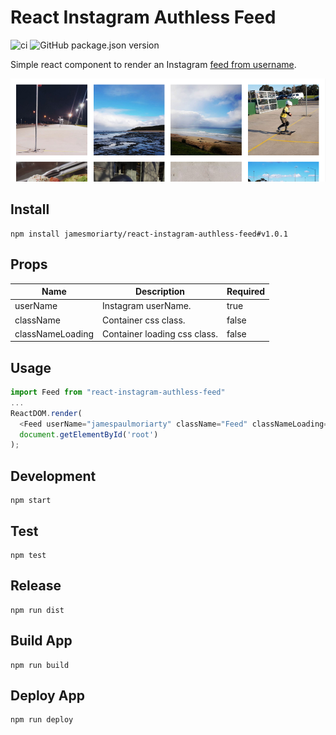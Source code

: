 # React Instagram Authless Feed

![ci](https://github.com/jamesmoriarty/react-instagram-authless-feed/workflows/ci/badge.svg) ![GitHub package.json version](https://img.shields.io/github/package-json/v/jamesmoriarty/react-instagram-authless-feed)

Simple react component to render an Instagram [feed from username](http://www.jamesmoriarty.xyz/react-instagram-authless-feed/).

![Screenshot](docs/screenshot.png)

## Install

```
npm install jamesmoriarty/react-instagram-authless-feed#v1.0.1
```

## Props

| Name             | Description                  | Required |
| ---------------- | ---------------------------- | -------- |
| userName         | Instagram userName.          | true     |
| className        | Container css class.         | false    |
| classNameLoading | Container loading css class. | false    |

## Usage

```javascript
import Feed from "react-instagram-authless-feed"
...
ReactDOM.render(
  <Feed userName="jamespaulmoriarty" className="Feed" classNameLoading="Loading"/>,
  document.getElementById('root')
);
```

## Development

```
npm start
```

## Test

```
npm test
```

## Release

```
npm run dist
```

## Build App

```
npm run build
```

## Deploy App

```
npm run deploy
```
